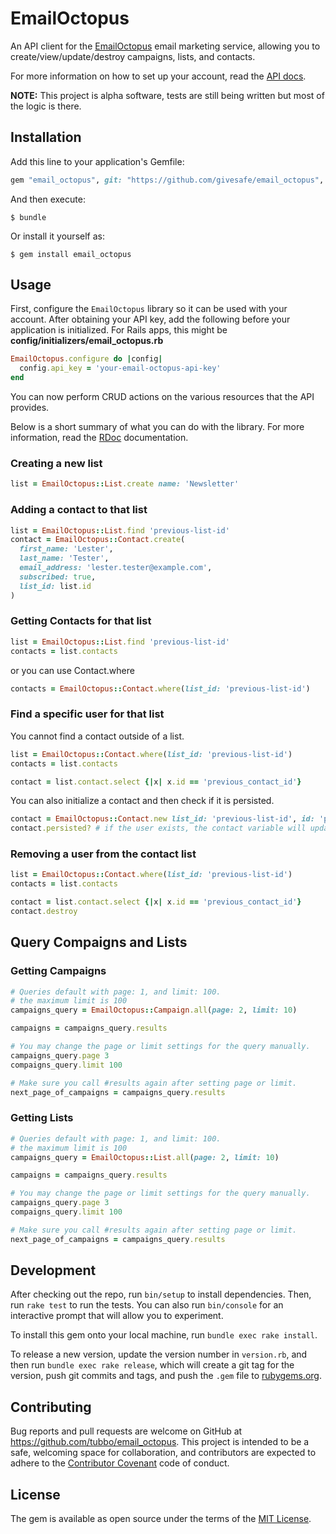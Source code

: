 # EmailOctopus

An API client for the [EmailOctopus][] email marketing service, allowing
you to create/view/update/destroy campaigns, lists, and contacts.

For more information on how to set up your account, read the [API docs][].

**NOTE:** This project is alpha software, tests are still being written
but most of the logic is there.

## Installation

Add this line to your application's Gemfile:

```ruby
gem "email_octopus", git: "https://github.com/givesafe/email_octopus", branch: :master
```

And then execute:

    $ bundle

Or install it yourself as:

    $ gem install email_octopus

## Usage

First, configure the `EmailOctopus` library so it can be used with your
account. After obtaining your API key, add the following before your
application is initialized. For Rails apps, this might be
**config/initializers/email_octopus.rb**

```ruby
EmailOctopus.configure do |config|
  config.api_key = 'your-email-octopus-api-key'
end
```

You can now perform CRUD actions on the various resources that the API
provides.

Below is a short summary of what you can do with the library. For more
information, read the [RDoc][] documentation.

### Creating a new list

```ruby
list = EmailOctopus::List.create name: 'Newsletter'
```

### Adding a contact to that list

```ruby
list = EmailOctopus::List.find 'previous-list-id'
contact = EmailOctopus::Contact.create(
  first_name: 'Lester',
  last_name: 'Tester',
  email_address: 'lester.tester@example.com',
  subscribed: true,
  list_id: list.id
)
```


### Getting Contacts for that list

```ruby
list = EmailOctopus::List.find 'previous-list-id'
contacts = list.contacts
```

or you can use Contact.where

```ruby
contacts = EmailOctopus::Contact.where(list_id: 'previous-list-id')
```

### Find a specific user for that list

You cannot find a contact outside of a list.
```ruby
list = EmailOctopus::Contact.where(list_id: 'previous-list-id')
contacts = list.contacts

contact = list.contact.select {|x| x.id == 'previous_contact_id'}
```


You can also initialize a contact and then check if it is persisted.
```ruby
contact = EmailOctopus::Contact.new list_id: 'previous-list-id', id: 'previous-contact-id'
contact.persisted? # if the user exists, the contact variable will update with refreshed attributes
```



### Removing a user from the contact list

```ruby
list = EmailOctopus::Contact.where(list_id: 'previous-list-id')
contacts = list.contacts

contact = list.contact.select {|x| x.id == 'previous_contact_id'}
contact.destroy
```


## Query Compaigns and Lists

### Getting Campaigns

```ruby
# Queries default with page: 1, and limit: 100.
# the maximum limit is 100
campaigns_query = EmailOctopus::Campaign.all(page: 2, limit: 10)

campaigns = campaigns_query.results

# You may change the page or limit settings for the query manually.
campaigns_query.page 3
compaigns_query.limit 100

# Make sure you call #results again after setting page or limit.
next_page_of_campaigns = campaigns_query.results


```

### Getting Lists

```ruby
# Queries default with page: 1, and limit: 100.
# the maximum limit is 100
campaigns_query = EmailOctopus::List.all(page: 2, limit: 10)

campaigns = campaigns_query.results

# You may change the page or limit settings for the query manually.
campaigns_query.page 3
compaigns_query.limit 100

# Make sure you call #results again after setting page or limit.
next_page_of_campaigns = campaigns_query.results


```


## Development

After checking out the repo, run `bin/setup` to install dependencies.
Then, run `rake test` to run the tests. You can also run `bin/console`
for an interactive prompt that will allow you to experiment.

To install this gem onto your local machine, run `bundle exec rake install`.

To release a new version, update the version number in `version.rb`, and then
run `bundle exec rake release`, which will create a git tag for the version,
push git commits and tags, and push the `.gem` file to
[rubygems.org](https://rubygems.org).

## Contributing

Bug reports and pull requests are welcome on GitHub at https://github.com/tubbo/email_octopus.
This project is intended to be a safe, welcoming space for collaboration, and
contributors are expected to adhere to the [Contributor Covenant][] code of conduct.

## License

The gem is available as open source under the terms of the [MIT License][].

[EmailOctopus]: http://emailoctopus.com
[API docs]: http://emailoctopus.com/api-documentation
[Contributor Covenant]: http://contributor-covenant.org
[MIT License]: http://opensource.org/licenses/MIT
[RDoc]: http://rubydoc.info/github/tubbo/email_octopus/master/frames.html
